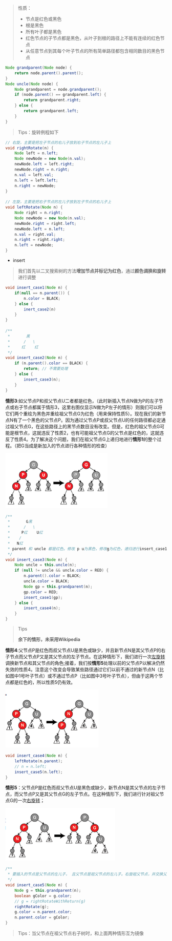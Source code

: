 > 性质：
>
> + 节点是红色或黑色
> + 根是黑色
> + 所有叶子都是黑色
> + 红色节点的子节点都是黑色，从叶子到根的路径上不能有连续的红色节点
> + 从任意节点到其每个叶子节点的所有简单路径都包含相同数目的黑色节点

``` java
Node grandparent(Node node) {
    return node.parent().parent();
}
Node uncle(Node node) {
    Node grandparent = node.grandparent();
    if (node.parent() == grandparent.left) {
        return grandparent.right;
    } else {
        return grandparent.left;
    }
}
```

> Tips：旋转例程如下

``` java
// 右旋，主要是把左子节点的右儿子放到右子节点的左儿子上
void rightRotate(n) {
    Node left = n.left;
    Node newNode = new Node(n.val);
    newNode.left = left.right;
    newNode.right = n.right;
    n.val = left.val;
    n.left = left.left;
    n.right = newNode;
}

// 左旋，主要是把右子节点的左儿子放到左子节点的右儿子上
void leftRotate(Node n) {
    Node right = n.right;
    Node newNode = new Node(n.val);
    newNode.right = right.left;
    newNode.left = n.left;
    n.val = right.val;
    n.right = right.right;
    n.left = newNode;
}
```



+ insert

> 我们首先以二叉搜索树的方法**增加节点并标记为红色**，通过**颜色调换和旋转**进行调整

``` java
void insert_case1(Node n) {
    if(null == n.parent()) {
        n.color = BLACK;
    } else {
        inert_case2(n)
    }
}

/**
 *       黑
 *      /   \
 *     红    红
 */
void insert_case2(Node n) {
    if (n.parent().color == BLACK) {
        return; // 不需要处理
    } else {
        insert_case3(n);
    }
}
```

**情形3**:如父节点P和叔父节点U二者都是红色，（此时新插入节点N做为P的左子节点或右子节点都属于情形3，这里右图仅显示N做为P左子的情形）则我们可以将它们两个重绘为黑色并重绘祖父节点G为红色（用来保持性质5）。现在我们的新节点N有了一个黑色的父节点P。因为通过父节点P或叔父节点U的任何路径都必定通过祖父节点G，在这些路径上的黑节点数目没有改变。但是，红色的祖父节点G可能是根节点，这就违反了性质2，也有可能祖父节点G的父节点是红色的，这就违反了性质4。为了解决这个问题，我们在祖父节点G上递归地进行**情形1**的整个过程。（把G当成是新加入的节点进行各种情形的检查）

![image-20200202215726953](./assets/image-20200202215726953.png)

``` java
/**
 *       G黑
 *      /   \
 *     P红    U红
 *    /
 *   N红
 * parent 和 uncle 都是红色。修改 p u为黑色，修改g为红色，递归进行insert_case1（把g当作新加节点来执行各种情形的检查）（如果是根则直接修改g为黑色）
 */
void insert_case3(Node n) {
    Node uncle = this.uncle(n);
    if (null != uncle && uncle.color = RED) {
        n.parent().color = BLACK;
        uncle.color = BLACK;
        Node gp = this.grandparent(n);
        gp.color = RED;
        insert_case1(gp);
    } else {
        insert_case4(n);
    }
}
```

> Tips
>
> **余下的情形，未采用Wikipedia**

**情形4**:父节点P是红色而叔父节点U是黑色或缺少，并且新节点N是其父节点P的右子节点而父节点P又是其父节点的左子节点。在这种情形下，我们进行一次[左旋转](https://zh.wikipedia.org/wiki/树旋转)调换新节点和其父节点的角色;接着，我们按**情形5**处理以前的父节点P以解决仍然失效的性质4。注意这个改变会导致某些路径通过它们以前不通过的新节点N（比如图中1号叶子节点）或不通过节点P（比如图中3号叶子节点），但由于这两个节点都是红色的，所以性质5仍有效。

![image-20200202215444841](./assets/image-20200202215444841.png)

``` java
void insert_case4(Node n) {
    leftRotate(n.parent);
    // n = n.left;
    insert_case5(n.left);
}
```

**情形5**：父节点P是红色而叔父节点U是黑色或缺少，新节点N是其父节点的左子节点，而父节点P又是其父节点G的左子节点。在这种情形下，我们进行针对祖父节点G的一次[右旋转](https://zh.wikipedia.org/wiki/树旋转)；

![image-20200202231721545](./assets/image-20200202231721545.png)

``` java
/**
 * 要插入的节点是父节点的左儿子， 且父节点是祖父节点的左儿子。右旋祖父节点，并交换父节点和祖父节点的颜色，如上图
 */
void insert_case5(Node n) {
    Node g = this.grandparent(n);
    boolean gColor = g.color;
    // g = rightRotateWithReturn(g)
    rightRotate(g);
    g.color = n.parent.color;
    n.parent.color = gColor;
}

```

> Tips：当父节点在祖父节点右子树时，和上面两种情形互为镜像